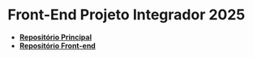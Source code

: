 # Front-End Projeto Integrador 2025

- **[Repositório Principal](https://github.com/FabioMoraiss/KeyRoom_Project)**
- **[Repositório Front-end](https://github.com/FabioMoraiss/KeyRoom_Frontend)**
